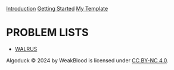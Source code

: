 <!DOCTYPE html>
<html lang = "en">
<head>
<meta charset="UTF-8">
<title>
AlgoDuck - Competitive Programming and Algorithm Resources
</title>
<META NAME="Description" CONTENT="Wanna see some algorithms ? You came to the right place. 
AlgoDuck is a project about competitive programming algorithms i'm doing on my own, why ? because i was bored, in fact 
this site does not contain any AD or Payment Program. Maybe once it becomes a quack level site then i will 
add donations, until then, enjoy this personal little mess <3 ">
<link rel="canonical" href="https://algoduck.it/">
<link rel="icon" href="/favicon.ico">
<link rel="icon" type="image/png" href="/favicon-96x96.png" sizes="96x96">
<link rel="icon" type="image/svg+xml" href="/favicon.svg">
<link rel="shortcut icon" href="/favicon.ico">
<link rel="apple-touch-icon" sizes="180x180" href="/apple-touch-icon.png">
<link rel="manifest" href="/site.webmanifest">
<link rel="stylesheet" href="/stylesheet/style.css">
<script src="/js/highlight.min.js"></script>
<script src="/js/highlightRightNav.js"></script>
</head>

<body>
<div id= "navbar">
</div>
<div class ="non-essential">
<div id="right-navbar">
<div id="space">
</div>

[Introduction](#warning-the-site-is-under-construction)
[Getting Started](#per-iniziare)
[My Template](#il-mio-template-base)

</div>
</div>
<div class="content">

# PROBLEM LISTS

- [WALRUS](ois/walrus/walrus.html)
  
</div>
</body>
<footer>

Algoduck © 2024 by WeakBlood is licensed under <a href="https://creativecommons.org/licenses/by-nc/4.0/" target="_blank">CC BY-NC 4.0</a>.

</footer>
<script>hljs.initHighlightingOnLoad();</script>

